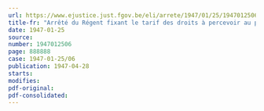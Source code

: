 ```yaml
---
url: https://www.ejustice.just.fgov.be/eli/arrete/1947/01/25/1947012506/justel
title-fr: "Arrêté du Régent fixant le tarif des droits à percevoir au passage d'eau public situé sur l'Escaut maritime entre Mariekerke et Moerbeke"
date: 1947-01-25
source:
number: 1947012506
page: 888888
case: 1947-01-25/06
publication: 1947-04-28
starts:
modifies:
pdf-original:
pdf-consolidated:
---
```


